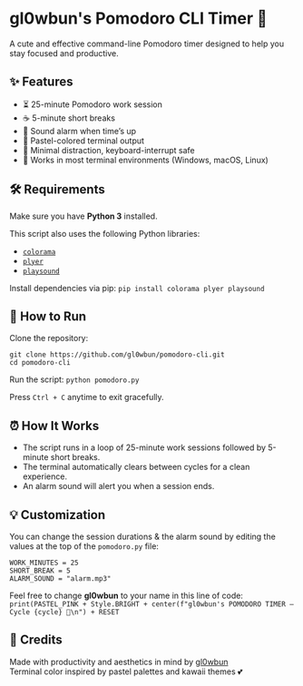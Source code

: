 # gl0wbun's Pomodoro CLI Timer 🍭

A cute and effective command-line Pomodoro timer designed to help you stay focused and productive.

## ✨ Features
- ⏳ 25-minute Pomodoro work session
- ☕ 5-minute short breaks
- 🔔 Sound alarm when time’s up
- 🎨 Pastel-colored terminal output
- 🧠 Minimal distraction, keyboard-interrupt safe
- 📱 Works in most terminal environments (Windows, macOS, Linux)

## 🛠️ Requirements
Make sure you have **Python 3** installed.

This script also uses the following Python libraries:
- [`colorama`](https://pypi.org/project/colorama/) 
- [`plyer`](https://pypi.org/project/plyer/) 
- [`playsound`](https://pypi.org/project/playsound/) 

Install dependencies via pip:
`pip install colorama plyer playsound`

## 🚀 How to Run
Clone the repository:
```
git clone https://github.com/gl0wbun/pomodoro-cli.git
cd pomodoro-cli
```
Run the script:
`python pomodoro.py`

Press `Ctrl + C` anytime to exit gracefully.

## ⏰ How It Works
- The script runs in a loop of 25-minute work sessions followed by 5-minute short breaks.
- The terminal automatically clears between cycles for a clean experience.
- An alarm sound will alert you when a session ends.

## 💡 Customization
You can change the session durations & the alarm sound by editing the values at the top of the `pomodoro.py` file:
```
WORK_MINUTES = 25
SHORT_BREAK = 5
ALARM_SOUND = "alarm.mp3"
```
Feel free to change <b>gl0wbun</b> to your name in this line of code:<br>
`print(PASTEL_PINK + Style.BRIGHT + center(f"gl0wbun's POMODORO TIMER — Cycle {cycle} 🍭\n") + RESET`

## 🧸 Credits
Made with productivity and aesthetics in mind by [gl0wbun](https://github.com/gl0wbun)<br>
Terminal color inspired by pastel palettes and kawaii themes 💕
